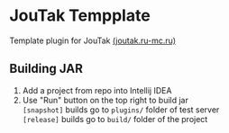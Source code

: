 # JouTak Tempplate
Template plugin for JouTak <ins>(joutak.ru-mc.ru)</ins>

## Building JAR

1. Add a project from repo into Intellij IDEA
2. Use "Run" button on the top right to build jar\
`[snapshot]` builds go to `plugins/` folder of test server \
`[release]` builds go to `build/` folder of the project
